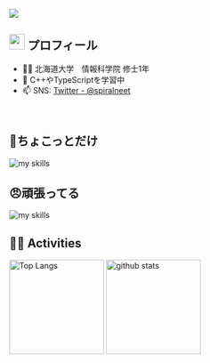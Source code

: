 <!-- 1. GitHub usernameを変更 -->
![](https://komarev.com/ghpvc/?username=spiral987)

<!-- 2. プロフィールや連絡先を変更 -->
## <img src="https://media.giphy.com/media/hvRJCLFzcasrR4ia7z/giphy.gif" width="28"> プロフィール

- 🧑‍💻 北海道大学　情報科学院 修士1年
- 🌱 C++やTypeScriptを学習中
- 📫 SNS: [Twitter - @spiralneet](https://x.com/spiralneet)
<br>


<!-- 3. 好きな技術スタックに変更 -->
<!-- ライトモート：theme=light, ダークモート：theme=dark -->
<!-- アイコンの選択肢一覧：https://arc.net/l/quote/zizyykfh -->
## 🤏ちょこっとだけ
<img alt="my skills" src="https://skillicons.dev/icons?theme=dark&perline=7&i=blender,c,cs,css,docker,express,firebase,gcp,html,java,js,nextjs,nodejs,postgres,prisma,py,r,react,ruby,tailwind,ts,unity" />
<br>

## 😠頑張ってる
<img alt="my skills" src="https://skillicons.dev/icons?theme=dark&perline=7&i=cpp,cmake" />
<br>

## 🏃‍♀️ Activities
<div align="left"> 
  <img alt="Top Langs" height="170px" src="https://github-readme-stats.vercel.app/api?username=spiral987&theme=vue-dark&layout=compact" />
  <img alt="github stats" height="170px" src="https://github-readme-stats.vercel.app/api/top-langs/?username=spiral987&theme=vue-dark&layout=compact" />
</div>



<!--
This repository is a ✨ _special_ ✨ repository because its `README.md` (this file) appears on your GitHub profile.

Here are some ideas to get you started:

- 🔭 I’m currently working on ...
- 🌱 I’m currently learning ...
- 👯 I’m looking to collaborate on ...
- 🤔 I’m looking for help with ...
- 💬 Ask me about ...
- 📫 How to reach me: ...
- 😄 Pronouns: ...
- ⚡ Fun fact: ...
-->

